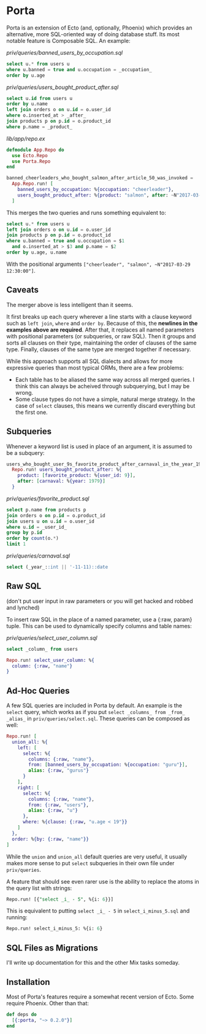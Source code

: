 # Porta

Porta is an extension of Ecto (and, optionally, Phoenix) which provides an alternative, more SQL-oriented way of doing database stuff. Its most notable feature is Composable SQL. An example:

*priv/queries/banned_users_by_occupation.sql* 

```sql
select u.* from users u
where u.banned = true and u.occupation = _occupation_
order by u.age
```

*priv/queries/users_bought_product_after.sql* 

```sql
select u.id from users u
order by u.name
left join orders o on u.id = o.user_id
where o.inserted_at > _after_
join products p on p.id = o.product_id
where p.name = _product_
```

*lib/app/repo.ex*

```elixir
defmodule App.Repo do
  use Ecto.Repo
  use Porta.Repo
end

banned_cheerleaders_who_bought_salmon_after_article_50_was_invoked =
  App.Repo.run! [
    banned_users_by_occupation: %{occupation: "cheerleader"},
    users_bought_product_after: %{product: "salmon", after: ~N"2017-03-29 12:30:00"}
  ]
```

This merges the two queries and runs something equivalent to:

```sql
select u.* from users u
left join orders o on u.id = o.user_id
join products p on p.id = o.product_id
where u.banned = true and u.occupation = $1
  and o.inserted_at > $3 and p.name = $2
order by u.age, u.name
```

With the positional arguments `["cheerleader", "salmon", ~N"2017-03-29 12:30:00"]`.

## Caveats

The merger above is less intelligent than it seems.

It first breaks up each query wherever a line starts with a clause keyword such as `left join`, `where` and `order by`. Because of this, the **newlines in the examples above are required**.  After that, it replaces all named parameters with positional parameters (or subqueries, or raw SQL). Then it groups and sorts all clauses on their type, maintaining the order of clauses of the same type. Finally, clauses of the same type are merged together if necessary. 

While this approach supports all SQL dialects and allows for more expressive queries than most typical ORMs, there are a few problems:

- Each table has to be aliased the same way across all merged queries. I think this can always be acheived through subquerying, but I may be wrong.
- Some clause types do not have a simple, natural merge strategy. In the case of `select` clauses, this means we currently discard everything but the first one.

## Subqueries

Whenever a keyword list is used in place of an argument, it is assumed to be a subquery:

```elixir
users_who_bought_user_9s_favorite_product_after_carnaval_in_the_year_1979 =
  Repo.run! users_bought_product_after: %{
    product: [favorite_product: %{user_id: 9}],
    after: [carnaval: %{year: 1979}]
  }
```

*priv/queries/favorite_product.sql*

```sql
select p.name from products p
join orders o on p.id = o.product_id
join users u on u.id = o.user_id
where u.id = _user_id_
group by p.id
order by count(o.*)
limit 1
```

*priv/queries/carnaval.sql*

```sql
select (_year_::int || '-11-11)::date
```

## Raw SQL

(don't put user input in raw parameters or you will get hacked and robbed and lynched)

To insert raw SQL in the place of a named parameter, use a {:raw, param} tuple. This can be used to dynamically specify columns and table names:

*priv/queries/select_user_column.sql*

```sql
select _column_ from users
```

```elixir
Repo.run! select_user_column: %{
  column: {:raw, "name"}
}
```

## Ad-Hoc Queries

A few SQL queries are included in Porta by default. An example is the `select` query, which works as if you put `select _columns_ from _from_ _alias_` in `priv/queries/select.sql`. These queries can be composed as well:

```elixir
Repo.run! [
  union_all: %{
    left: [
      select: %{
        columns: {:raw, "name"},
        from: [banned_users_by_occupation: %{occupation: "guru"}],
        alias: {:raw, "gurus"}
      }
    ],
    right: [
      select: %{
        columns: {:raw, "name"},
        from: {:raw, "users"},
        alias: {:raw, "u"}
      },
      where: %{clause: {:raw, "u.age < 19"}}
    ]
  },
  order: %{by: {:raw, "name"}}
]
```

While the `union` and `union_all` default queries are very useful, it usually makes more sense to put `select` subqueries in their own file under `priv/queries`.

A feature that should see even rarer use is the ability to replace the atoms in the query list with strings:

```sql
Repo.run! [{"select _i_ - 5", %{i: 6}}]
```

This is equivalent to putting `select _i_ - 5` in `select_i_minus_5.sql` and running:

```sql
Repo.run! select_i_minus_5: %{i: 6}
```

## SQL Files as Migrations

I'll write up documentation for this and the other Mix tasks someday.

## Installation

Most of Porta's features require a somewhat recent version of Ecto. Some require Phoenix. Other than that:

```elixir
def deps do
  [{:porta, "~> 0.2.0"}]
end
```

